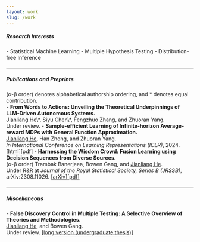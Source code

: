 ```yaml
---
layout: work
slug: /work
---
```

<h5> Research Interests</h5>
- Statistical Machine Learning
- Multiple Hypothesis Testing 
- Distribution-free Inference

<hr style="height:1px;opacity:0.3;color:gray;margin:20px 0px 15px 0px">

<h5> Publications and Preprints</h5>
(α-β order) denotes alphabetical authorship ordering, and * denotes equal contribution. <br>
- <b>From Words to Actions: Unveiling the Theoretical Underpinnings of LLM-Driven Autonomous Systems.</b><br>
  <u>Jianliang He</u>\*, Siyu Chen\*, Fengzhuo Zhang, and Zhuoran Yang.<br> 
  Under review.
- <b>Sample-efficient Learning of Infinite-horizon Average-reward MDPs with General Function Approximation.</b><br>
  <u>Jianliang He</u>, Han Zhong, and Zhuoran Yang.<br>
  <i>In International Conference on Learning Representations (ICLR)</i>, 2024. [<a href="https://openreview.net/forum?id=fq1wNrC2ai&">html</a>][<a href="assets/files/aRLFA.pdf">pdf</a>]
- <b>Harnessing the Wisdom Crowd: Fusion Learning using Decision Sequences from Diverse Sources.</b><br>
  (α-β order) Trambak Banerjeea, Bowen Gang, and <u>Jianliang He</u>.<br>
  Under R&R at <i>Journal of the Royal Statistical Society, Series B (JRSSB)</i>, arXiv:2308.11026. <a href="https://arxiv.org/abs/2308.11026">[arXiv]</a><a href="assets/files/IRT_jianliang.pdf">[pdf]</a>

<hr style="height:1px;opacity:0.3;color:gray;margin:20px 0px 15px 0px">

<h5> Miscellaneous</h5>
- <b>False Discovery Control in Multiple Testing: A Selective Overview of Theories and Methodologies.</b><br>
  <u>Jianliang He</u>, and Bowen Gang.<br> 
  Under review. <a href="assets/files/Selective_overview_MT.pdf">[long version (undergraduate thesis)]</a>
